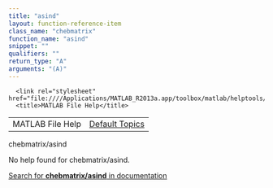 ```yaml
---
title: "asind"
layout: function-reference-item
class_name: "chebmatrix"
function_name: "asind"
snippet: ""
qualifiers: ""
return_type: "A"
arguments: "(A)"
---
```


<html>
   <head>
      <meta http-equiv="Content-Type" content="text/html; charset=utf-8">
   
      <link rel="stylesheet" href="file:////Applications/MATLAB_R2013a.app/toolbox/matlab/helptools/private/helpwin.css">
      <title>MATLAB File Help</title>
   </head>
   <body>
      <!--Single-page help-->
      <table border="0" cellspacing="0" width="100%">
         <tr class="subheader">
            <td class="headertitle">MATLAB File Help</td>
            <td class="subheader-right"><a href="matlab:helpwin">Default Topics</a></td>
         </tr>
      </table>
      <div class="title">chebmatrix/asind</div>
      <!--No help found-->
      <p>No help found for <span class="helptopic">chebmatrix/asind</span>.
      </p>
      <p><a href="matlab:docsearch('chebmatrix/asind')">
            Search for <b>chebmatrix/asind</b> in documentation
            </a></p>
   </body>
</html>
